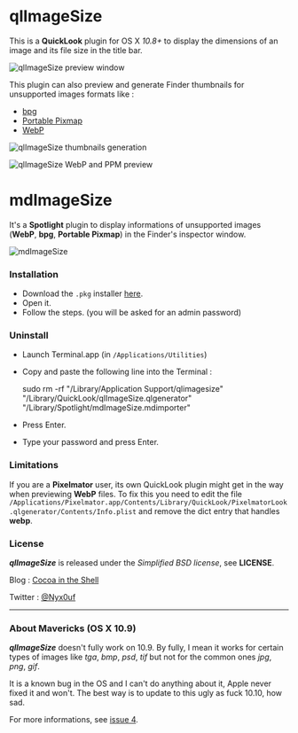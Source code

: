 # qlImageSize

This is a **QuickLook** plugin for OS X *10.8+* to display the dimensions of an image and its file size in the title bar.

![qlImageSize preview window](https://static.whine.fr/images/2014/qlimagesize4.jpg)

This plugin can also preview and generate Finder thumbnails for unsupported images formats like :

- [bpg](http://bellard.org/bpg/ "bpg")
- [Portable Pixmap](http://en.wikipedia.org/wiki/Netpbm_format "Netpbm")
- [WebP](https://developers.google.com/speed/webp/ "WebP")

![qlImageSize thumbnails generation](https://static.whine.fr/images/2014/qlimagesize3.jpg)

![qlImageSize WebP and PPM preview](https://static.whine.fr/images/2014/qlimagesize2.jpg)


# mdImageSize

It's a **Spotlight** plugin to display informations of unsupported images (**WebP**, **bpg**, **Portable Pixmap**) in the Finder's inspector window.

![mdImageSize](https://static.whine.fr/images/2014/mdimagesize1.jpg)


### Installation

- Download the `.pkg` installer [here](https://repo.whine.fr/qlImageSize.pkg "qlImageSize for 10.8+").
- Open it.
- Follow the steps. (you will be asked for an admin password)


### Uninstall

- Launch Terminal.app (in `/Applications/Utilities`)
- Copy and paste the following line into the Terminal :

	sudo rm -rf "/Library/Application Support/qlimagesize" "/Library/QuickLook/qlImageSize.qlgenerator" "/Library/Spotlight/mdImageSize.mdimporter"

- Press Enter.
- Type your password and press Enter.


### Limitations

If you are a **Pixelmator** user, its own QuickLook plugin might get in the way when previewing **WebP** files. To fix this you need to edit the file `/Applications/Pixelmator.app/Contents/Library/QuickLook/PixelmatorLook.qlgenerator/Contents/Info.plist` and remove the dict entry that handles **webp**.


### License

***qlImageSize*** is released under the *Simplified BSD license*, see **LICENSE**.

Blog : [Cocoa in the Shell](http://cocoaintheshell.com "Cocoa in the Shell")

Twitter : [@Nyx0uf](https://twitter.com/Nyx0uf "Nyx0uf on Twitter")

---

### About Mavericks (OS X 10.9)

***qlImageSize*** doesn't fully work on 10.9. By fully, I mean it works for certain types of images like *tga*, *bmp*, *psd*, *tif* but not for the common ones *jpg*, *png*, *gif*.

It is a known bug in the OS and I can't do anything about it, Apple never fixed it and won't. The best way is to update to this ugly as fuck 10.10, how sad.

For more informations, see [issue 4](https://github.com/Nyx0uf/qlImageSize/issues/4 "issue 4").
